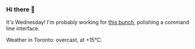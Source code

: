 ### Hi there :wave:

It's Wednesday! I'm probably working for [this bunch](https://github.com/kohofinancial), polishing a command line interface.

Weather in Toronto: overcast, at +15°C.
